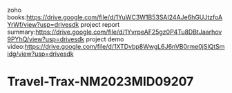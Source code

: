 zoho books:https://drive.google.com/file/d/1YuWC3W1B53SAI24AJe6hGUJtzfoAYrWf/view?usp=drivesdk
project report summary:https://drive.google.com/file/d/1YvrpeAF25gz0P4Tu8DBtJaarhov9PYhQ/view?usp=drivesdk
project demo video:https://drive.google.com/file/d/1XTDvbp8WwgL6J6nVB0rme0jSlQtSmidg/view?usp=drivesdk
# Travel-Trax-NM2023MID09207
